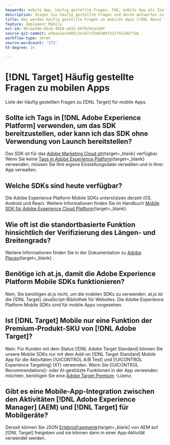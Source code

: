 ```yaml
---
keywords: mobile App, häufig gestellte Fragen, FAQ, mobile App als Ziel auswählen
description: Zeigen Sie häufig gestellte Fragen und deren Antworten zu [!DNL Adobe Target] für mobile Apps an.
title: Was werden häufig gestellte Fragen zu mobilen Apps [!DNL About Target] beantwortet?
feature: Implement Mobile
exl-id: 06cae3de-83a4-4018-a832-66fb292a1d0f
source-git-commit: e5bae1ac9485c3e1d7c55e6386f332755196ffab
workflow-type: tm+mt
source-wordcount: '273'
ht-degree: 1%

---
```


# [!DNL Target] Häufig gestellte Fragen zu mobilen Apps

Liste der häufig gestellten Fragen zu [!DNL Target] für mobile Apps.

## Sollte ich Tags in [!DNL Adobe Experience Platform] verwenden, um das SDK bereitzustellen, oder kann ich das SDK ohne Verwendung von Launch bereitstellen?

Das SDK ist für das [Adobe Marketing Cloud git](https://github.com/Adobe-Marketing-Cloud/acp-sdks/){target=_blank} verfügbar. Wenn Sie keine [Tags in Adobe Experience Platform](https://experienceleague.adobe.com/docs/experience-platform/tags/home.html?lang=de){target=_blank} verwenden, müssen Sie Ihre eigene Einstellungsdatei verwalten und in Ihrer App verwalten.

## Welche SDKs sind heute verfügbar?

Die Adobe Experience Platform Mobile SDKs unterstützen derzeit iOS, Android und React. Weitere Informationen finden Sie im Handbuch [Mobile SDK für Adobe Experience Cloud Platform](https://experienceleague.adobe.com/docs/mobile.html?lang=de){target=_blank}.

## Wie oft ist die standortbasierte Funktion hinsichtlich der Verifizierung des Längen- und Breitengrads?

Weitere Informationen finden Sie in der Dokumentation zu [Adobe Places](https://experienceleague.adobe.com/docs/places/using/home.html){target=_blank} .

## Benötige ich at.js, damit die Adobe Experience Platform Mobile SDKs funktionieren?

Nein, Sie benötigen at.js nicht, um die mobilen SDKs zu verwenden. at.js ist die [!DNL Target] JavaScript-Bibliothek für Websites. Die Adobe Experience Platform Mobile SDKs sind für mobile Apps vorgesehen.

## Ist [!DNL Target] Mobile nur eine Funktion der Premium-Produkt-SKU von [!DNL Adobe Target]?

Nein. Für Kunden mit dem Status [!DNL Adobe Target Standard] können Sie unsere Mobile SDKs nur mit dem Add-on [!DNL Target Standard] Mobile App für die Aktivitäten [!UICONTROL A/B Test] und [!UICONTROL Experience Targeting] (XT) verwenden. Wenn Sie [!UICONTROL Recommendations]- oder AI-gestützte Funktionen in der App verwenden möchten, benötigen Sie eine [Adobe Target Premium](https://experienceleague.adobe.com/docs/target/using/introduction/intro.html#premium) -Lizenz.

## Gibt es eine Mobile-App-Integration zwischen den Aktivitäten [!DNL Adobe Experience Manager] (AEM) und [!DNL Target] für Mobilgeräte?

Derzeit können Sie JSON [Erlebnisfragmente](https://experienceleague.adobe.com/docs/target/using/experiences/offers/aem-experience-fragments.html){target=_blank} von AEM auf [!DNL Target] freigeben und sie können dann in einer App-Aktivität verwendet werden.
